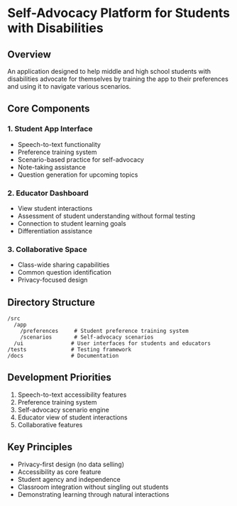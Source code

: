 # Self-Advocacy Platform for Students with Disabilities

## Overview
An application designed to help middle and high school students with disabilities advocate for themselves by training the app to their preferences and using it to navigate various scenarios.

## Core Components

### 1. Student App Interface
- Speech-to-text functionality
- Preference training system
- Scenario-based practice for self-advocacy 
- Note-taking assistance
- Question generation for upcoming topics

### 2. Educator Dashboard
- View student interactions
- Assessment of student understanding without formal testing
- Connection to student learning goals
- Differentiation assistance

### 3. Collaborative Space
- Class-wide sharing capabilities
- Common question identification
- Privacy-focused design

## Directory Structure
```
/src
  /app
    /preferences     # Student preference training system
    /scenarios       # Self-advocacy scenarios
  /ui               # User interfaces for students and educators
/tests              # Testing framework
/docs               # Documentation
```

## Development Priorities
1. Speech-to-text accessibility features
2. Preference training system
3. Self-advocacy scenario engine
4. Educator view of student interactions
5. Collaborative features

## Key Principles
- Privacy-first design (no data selling)
- Accessibility as core feature
- Student agency and independence
- Classroom integration without singling out students
- Demonstrating learning through natural interactions